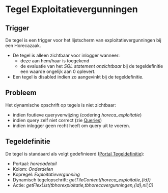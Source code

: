 # Tegel Exploitatievergunningen

## Trigger

De tegel is een trigger voor het lijstscherm van exploitatievergunningen bij een Horecazaak.

  - De tegel is alleen zichtbaar voor inlogger wanneer:
    - deze aan hem/haar is toegekend
    - de evaluatie van het *SQL statement onzichtbaar* bij de tegeldefinitie een waarde ongelijk aan 0 oplevert.
  - Een tegel is disabled indien zo aangevinkt bij de tegeldefinitie.

## Probleem

Het dynamische opschrift op tegels is niet zichtbaar:

  - indien foutieve queryverwijzing (codering *horeca_exploitatie*)
  - indien query zelf niet correct (zie [Queries](../../../instellen_inrichten/queries.md))
  - indien inlogger geen recht heeft om query uit te voeren.

## Tegeldefinitie

De tegel is standaard als volgt gedefinieerd ([Portal Tegeldefinitie](../../../instellen_inrichten/portaldefinitie/portal_tegel.md)):

  - Portaal: *horecadetail*
  - Kolom: *Onderdelen*
  - Kopregel: *Exploitatievergunning*
  - Dynamisch tegelopschrift: *getTileContent(horeca_exploitatie,{id})*
  - Actie: *getFlexList(tbhorexploitatie,tbhorecavergunningen,{id},nil,C)*

